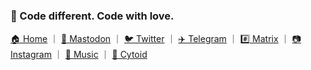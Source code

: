 ### 🐠 Code different. Code with love.

[🏠 Home](https://rikumi.dev/) ｜ [🐘 Mastodon](https://m.cmx.im/@rikumi) ｜ [🐦 Twitter](https://twitter.com/rikumichan) ｜ [✈️ Telegram](https://t.me/rikumi) ｜ [#️⃣ Matrix](https://matrix.to/#/@rikumi:matrix.org) ｜ [📷 Instagram](https://instagram.com/rikumichan) ｜ [🎵 Music](https://y.qq.com/portal/profile.html?uin=owSFNe6z7KEAoc**) ｜ [🧿 Cytoid](https://cytoid.io/profile/rikumi)
